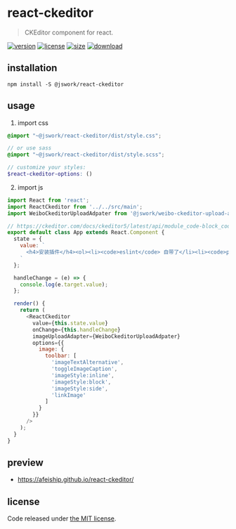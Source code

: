 # react-ckeditor
> CKEditor component for react.

[![version][version-image]][version-url]
[![license][license-image]][license-url]
[![size][size-image]][size-url]
[![download][download-image]][download-url]

## installation
```shell
npm install -S @jswork/react-ckeditor
```

## usage
1. import css
  ```scss
  @import "~@jswork/react-ckeditor/dist/style.css";

  // or use sass
  @import "~@jswork/react-ckeditor/dist/style.scss";

  // customize your styles:
  $react-ckeditor-options: ()
  ```
2. import js
  ```js
  import React from 'react';
  import ReactCkeditor from '../../src/main';
  import WeiboCkeditorUploadAdpater from '@jswork/weibo-ckeditor-upload-adpater';

  // https://ckeditor.com/docs/ckeditor5/latest/api/module_code-block_codeblock-CodeBlockConfig.html#member-languages
  export default class App extends React.Component {
    state = {
      value: `
        <h4>安装插件</h4><ol><li><code>eslint</code> 自带了</li><li><code>prettier</code> 需要安装</li></ol><figure class=\"image\"><img src=\"https://tva1.js.work/large/da432263ly1gxuxu9lzxej21ji0rmtem.jpg\"><figcaption>prettier 插件市场安装</figcaption></figure><h4>一般 <code>eslint</code> 使用 auto 即可</h4><figure class=\"image\"><img src=\"https://tva1.js.work/large/da432263ly1gxuxwgcdmoj21j80fetbk.jpg\"><figcaption>eslint 设置</figcaption></figure><h4><code>prettier</code> 可以添加一个格式化时执行</h4><figure class=\"image\"><img src=\"https://tva1.js.work/large/da432263ly1gxuxxauvqgj21ja0n2779.jpg\"><figcaption>设置格式化时使用 prettier</figcaption></figure><h4>各种 hit 提示去除</h4><blockquote><p>点击提示，右键，Hide all user viso…</p></blockquote><figure class=\"image\"><img src=\"https://tva1.js.work/large/da432263gy1hbgqgnzcwwj20vw0qqgoz.jpg\"></figure>
      `
    };

    handleChange = (e) => {
      console.log(e.target.value);
    };

    render() {
      return (
        <ReactCkeditor
          value={this.state.value}
          onChange={this.handleChange}
          imageUploadAdapter={WeiboCkeditorUploadAdpater}
          options={{
            image: {
              toolbar: [
                'imageTextAlternative',
                'toggleImageCaption',
                'imageStyle:inline',
                'imageStyle:block',
                'imageStyle:side',
                'linkImage'
              ]
            }
          }}
        />
      );
    }
  }

  ```

## preview
- https://afeiship.github.io/react-ckeditor/

## license
Code released under [the MIT license](https://github.com/afeiship/react-ckeditor/blob/master/LICENSE.txt).

[version-image]: https://img.shields.io/npm/v/@jswork/react-ckeditor
[version-url]: https://npmjs.org/package/@jswork/react-ckeditor

[license-image]: https://img.shields.io/npm/l/@jswork/react-ckeditor
[license-url]: https://github.com/afeiship/react-ckeditor/blob/master/LICENSE.txt

[size-image]: https://img.shields.io/bundlephobia/minzip/@jswork/react-ckeditor
[size-url]: https://github.com/afeiship/react-ckeditor/blob/master/dist/react-ckeditor.min.js

[download-image]: https://img.shields.io/npm/dm/@jswork/react-ckeditor
[download-url]: https://www.npmjs.com/package/@jswork/react-ckeditor
